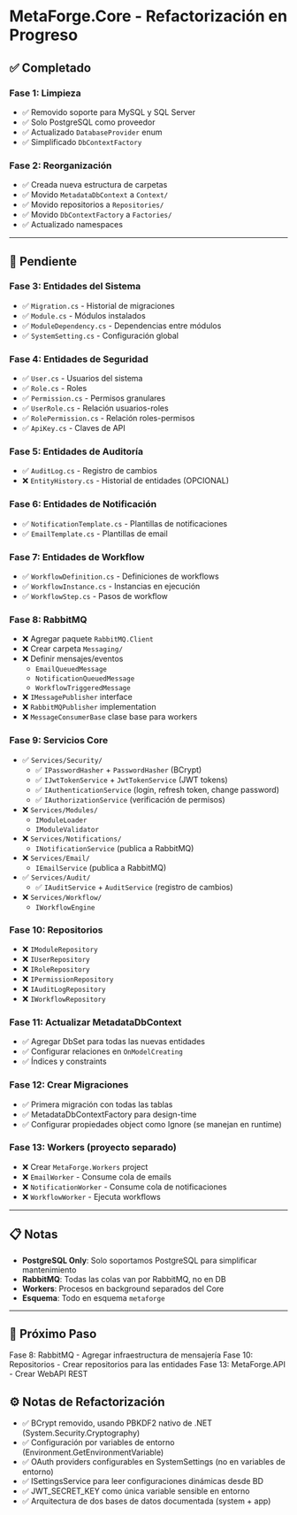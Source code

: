 # MetaForge.Core - Refactorización en Progreso

## ✅ Completado

### Fase 1: Limpieza
- ✅ Removido soporte para MySQL y SQL Server
- ✅ Solo PostgreSQL como proveedor
- ✅ Actualizado `DatabaseProvider` enum
- ✅ Simplificado `DbContextFactory`

### Fase 2: Reorganización
- ✅ Creada nueva estructura de carpetas
- ✅ Movido `MetadataDbContext` a `Context/`
- ✅ Movido repositorios a `Repositories/`
- ✅ Movido `DbContextFactory` a `Factories/`
- ✅ Actualizado namespaces

---

## 🚧 Pendiente

### Fase 3: Entidades del Sistema
- ✅ `Migration.cs` - Historial de migraciones
- ✅ `Module.cs` - Módulos instalados
- ✅ `ModuleDependency.cs` - Dependencias entre módulos
- ✅ `SystemSetting.cs` - Configuración global

### Fase 4: Entidades de Seguridad
- ✅ `User.cs` - Usuarios del sistema
- ✅ `Role.cs` - Roles
- ✅ `Permission.cs` - Permisos granulares
- ✅ `UserRole.cs` - Relación usuarios-roles
- ✅ `RolePermission.cs` - Relación roles-permisos
- ✅ `ApiKey.cs` - Claves de API

### Fase 5: Entidades de Auditoría
- ✅ `AuditLog.cs` - Registro de cambios
- ❌ `EntityHistory.cs` - Historial de entidades (OPCIONAL)

### Fase 6: Entidades de Notificación
- ✅ `NotificationTemplate.cs` - Plantillas de notificaciones
- ✅ `EmailTemplate.cs` - Plantillas de email

### Fase 7: Entidades de Workflow
- ✅ `WorkflowDefinition.cs` - Definiciones de workflows
- ✅ `WorkflowInstance.cs` - Instancias en ejecución
- ✅ `WorkflowStep.cs` - Pasos de workflow

### Fase 8: RabbitMQ
- ❌ Agregar paquete `RabbitMQ.Client`
- ❌ Crear carpeta `Messaging/`
- ❌ Definir mensajes/eventos
  - `EmailQueuedMessage`
  - `NotificationQueuedMessage`
  - `WorkflowTriggeredMessage`
- ❌ `IMessagePublisher` interface
- ❌ `RabbitMQPublisher` implementation
- ❌ `MessageConsumerBase` clase base para workers

### Fase 9: Servicios Core
- ✅ `Services/Security/`
  - ✅ `IPasswordHasher` + `PasswordHasher` (BCrypt)
  - ✅ `IJwtTokenService` + `JwtTokenService` (JWT tokens)
  - ✅ `IAuthenticationService` (login, refresh token, change password)
  - ✅ `IAuthorizationService` (verificación de permisos)
- ❌ `Services/Modules/`
  - `IModuleLoader`
  - `IModuleValidator`
- ❌ `Services/Notifications/`
  - `INotificationService` (publica a RabbitMQ)
- ❌ `Services/Email/`
  - `IEmailService` (publica a RabbitMQ)
- ✅ `Services/Audit/`
  - ✅ `IAuditService` + `AuditService` (registro de cambios)
- ❌ `Services/Workflow/`
  - `IWorkflowEngine`

### Fase 10: Repositorios
- ❌ `IModuleRepository`
- ❌ `IUserRepository`
- ❌ `IRoleRepository`
- ❌ `IPermissionRepository`
- ❌ `IAuditLogRepository`
- ❌ `IWorkflowRepository`

### Fase 11: Actualizar MetadataDbContext
- ✅ Agregar DbSet para todas las nuevas entidades
- ✅ Configurar relaciones en `OnModelCreating`
- ✅ Índices y constraints

### Fase 12: Crear Migraciones
- ✅ Primera migración con todas las tablas
- ✅ MetadataDbContextFactory para design-time
- ✅ Configurar propiedades object como Ignore (se manejan en runtime)

### Fase 13: Workers (proyecto separado)
- ❌ Crear `MetaForge.Workers` project
- ❌ `EmailWorker` - Consume cola de emails
- ❌ `NotificationWorker` - Consume cola de notificaciones
- ❌ `WorkflowWorker` - Ejecuta workflows

---

## 📋 Notas

- **PostgreSQL Only**: Solo soportamos PostgreSQL para simplificar mantenimiento
- **RabbitMQ**: Todas las colas van por RabbitMQ, no en DB
- **Workers**: Procesos en background separados del Core
- **Esquema**: Todo en esquema `metaforge`

---

## 🎯 Próximo Paso

Fase 8: RabbitMQ - Agregar infraestructura de mensajería
Fase 10: Repositorios - Crear repositorios para las entidades
Fase 13: MetaForge.API - Crear WebAPI REST

## ⚙️ Notas de Refactorización

- ✅ BCrypt removido, usando PBKDF2 nativo de .NET (System.Security.Cryptography)
- ✅ Configuración por variables de entorno (Environment.GetEnvironmentVariable)
- ✅ OAuth providers configurables en SystemSettings (no en variables de entorno)
- ✅ ISettingsService para leer configuraciones dinámicas desde BD
- ✅ JWT_SECRET_KEY como única variable sensible en entorno
- ✅ Arquitectura de dos bases de datos documentada (system + app)
